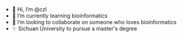 - 👋 Hi, I’m @czl
- 🌱 I’m currently learning bioinformatics
- 💞️ I’m looking to collaborate on someone who loves bioinformatics
- ✨ Sichuan University to pursue a master's degree

<!---
czl101010/czl101010 is a ✨ special ✨ repository because its `README.md` (this file) appears on your GitHub profile.
You can click the Preview link to take a look at your changes.
--->
